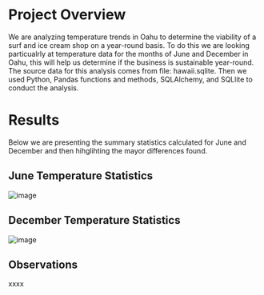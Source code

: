 # Project Overview

We are analyzing temperature trends in Oahu to determine the viability of a surf and ice cream shop on a year-round basis. To do this we are looking particualrly at temperature data for the months of June and December in Oahu, this will help us determine if the business is sustainable year-round. The source data for this analysis comes from file: hawaii.sqlite. Then we used Python, Pandas functions and methods, SQLAlchemy, and SQLlite to conduct the analysis. 

# Results

Below we are presenting the summary statistics calculated for June and December and then hihglihting the mayor differences found.

## June Temperature Statistics

![image](https://user-images.githubusercontent.com/96096924/155424763-7e256501-26d0-4a13-b42d-f4f1c9d6235d.png)

## December Temperature Statistics

![image](https://user-images.githubusercontent.com/96096924/155424859-c326a2bf-eed6-4492-b6aa-b0be145bc517.png)

## Observations

xxxx
